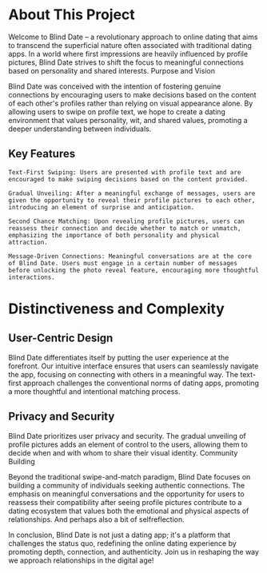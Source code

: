 # About This Project

Welcome to Blind Date – a revolutionary approach to online dating that aims to transcend the superficial nature often associated with traditional dating apps. In a world where first impressions are heavily influenced by profile pictures, Blind Date strives to shift the focus to meaningful connections based on personality and shared interests.
Purpose and Vision

Blind Date was conceived with the intention of fostering genuine connections by encouraging users to make decisions based on the content of each other's profiles rather than relying on visual appearance alone. By allowing users to swipe on profile text, we hope to create a dating environment that values personality, wit, and shared values, promoting a deeper understanding between individuals.

## Key Features

    Text-First Swiping: Users are presented with profile text and are encouraged to make swiping decisions based on the content provided.

    Gradual Unveiling: After a meaningful exchange of messages, users are given the opportunity to reveal their profile pictures to each other, introducing an element of surprise and anticipation.

    Second Chance Matching: Upon revealing profile pictures, users can reassess their connection and decide whether to match or unmatch, emphasizing the importance of both personality and physical attraction.

    Message-Driven Connections: Meaningful conversations are at the core of Blind Date. Users must engage in a certain number of messages before unlocking the photo reveal feature, encouraging more thoughtful interactions.

# Distinctiveness and Complexity

## User-Centric Design

Blind Date differentiates itself by putting the user experience at the forefront. Our intuitive interface ensures that users can seamlessly navigate the app, focusing on connecting with others in a meaningful way. The text-first approach challenges the conventional norms of dating apps, promoting a more thoughtful and intentional matching process.


## Privacy and Security

Blind Date prioritizes user privacy and security. The gradual unveiling of profile pictures adds an element of control to the users, allowing them to decide when and with whom to share their visual identity. 
Community Building

Beyond the traditional swipe-and-match paradigm, Blind Date focuses on building a community of individuals seeking authentic connections. The emphasis on meaningful conversations and the opportunity for users to reassess their compatibility after seeing profile pictures contribute to a dating ecosystem that values both the emotional and physical aspects of relationships. And perhaps also a bit of selfreflection. 

In conclusion, Blind Date is not just a dating app; it's a platform that challenges the status quo, redefining the online dating experience by promoting depth, connection, and authenticity. Join us in reshaping the way we approach relationships in the digital age!
